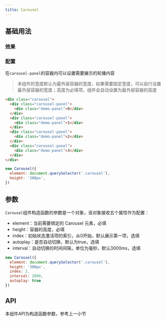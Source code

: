 ```yaml
---
title: Carousel
---
```


## 基础用法

### 效果

<ClientOnly><carousel-demo-1></carousel-demo-1></ClientOnly>

### 配置

在`carousel-panel`的容器内可以设置需要展示的轮播内容

> 本组件的宽度默认为最外层容器的宽度，如果需要固定宽度，可以自行设置最外层容器的宽度；高度为必填项，组件会自动设置为最外层容器的高度

```html
<div class="carousel">
  <div class="carousel-panel">
    <div class="demo-panel">0</div>
  </div>
  <div class="carousel-panel">
    <div class="demo-panel">1</div>
  </div>
  <div class="carousel-panel">
    <div class="demo-panel">2</div>
  </div>
  <div class="carousel-panel">
    <div class="demo-panel">3</div>
  </div>
</div>
```

```javascript
new Carousel({
  element: document.querySelector('.carousel'),
  height: '200px',
})
```

## 参数

`Carousel`组件构造函数的参数是一个对象，该对象接收五个属性作为配置：

- element：当前需要绑定的 Carousel 元素，必填
- height：容器的高度，必填
- index：初始状态激活项的索引，从0开始，默认展示第一项，选填
- autoplay：是否自动切换，默认为true，选填
- interval：自动切换的时间间隔，单位为毫秒，默认3000ms，选填

```javascript
new Carousel({
  element: document.querySelector('.carousel'),
  height: '300px',
  index: 2,
  interval: 2000,
  autoplay: true
})
```

## API

本组件API为构造函数参数，参考上一小节
